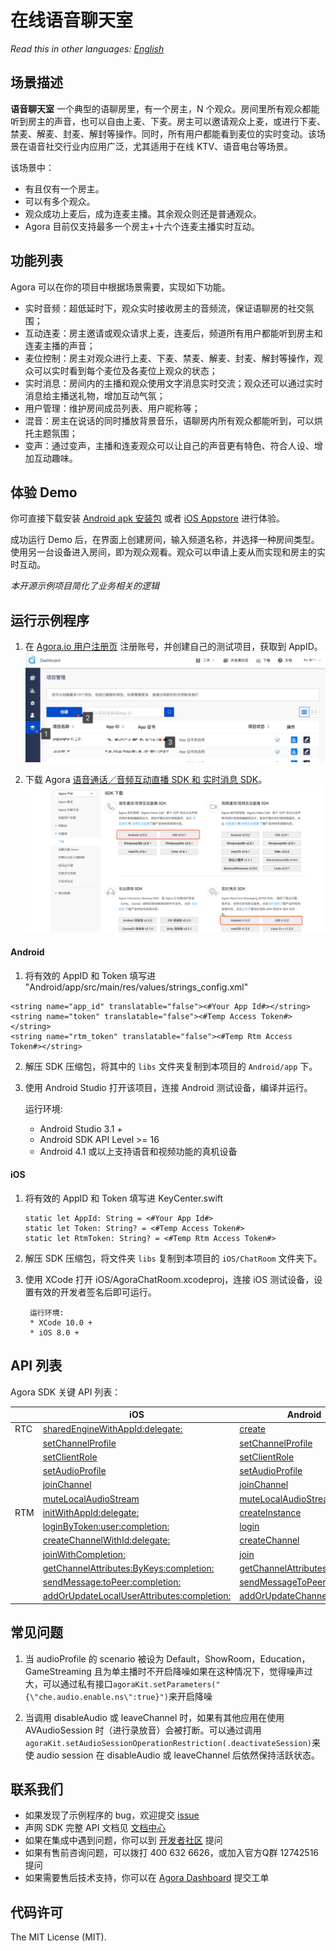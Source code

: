 # 在线语音聊天室

*Read this in other languages: [English](README.md)*

## 场景描述

**语音聊天室** 一个典型的语聊房里，有一个房主，N 个观众。房间里所有观众都能听到房主的声音，也可以自由上麦、下麦。房主可以邀请观众上麦，或进行下麦、禁麦、解麦、封麦、解封等操作。同时，所有用户都能看到麦位的实时变动。该场景在语音社交行业内应用广泛，尤其适用于在线 KTV、语音电台等场景。

该场景中：
- 有且仅有一个房主。
- 可以有多个观众。
- 观众成功上麦后，成为连麦主播。其余观众则还是普通观众。
- Agora 目前仅支持最多一个房主+十六个连麦主播实时互动。

## 功能列表
Agora 可以在你的项目中根据场景需要，实现如下功能。

- 实时音频：超低延时下，观众实时接收房主的音频流，保证语聊房的社交氛围；
- 互动连麦：房主邀请或观众请求上麦，连麦后，频道所有用户都能听到房主和连麦主播的声音；
- 麦位控制：房主对观众进行上麦、下麦、禁麦、解麦、封麦、解封等操作，观众可以实时看到每个麦位及各麦位上观众的状态；
- 实时消息：房间内的主播和观众使用文字消息实时交流；观众还可以通过实时消息给主播送礼物，增加互动气氛；
- 用户管理：维护房间成员列表、用户昵称等；
- 混音：房主在说话的同时播放背景音乐，语聊房内所有观众都能听到，可以烘托主题氛围；
- 变声：通过变声，主播和连麦观众可以让自己的声音更有特色、符合人设、增加互动趣味。

## 体验 Demo

你可直接下载安装 [Android apk 安装包](https://github.com/AgoraIO-Usecase/Chatroom/releases/download/2.3.3/Fenbei_for_Android_v2.3.3.18.apk.zip) 或者 [iOS Appstore](https://itunes.apple.com/cn/app//id1417827292?mt=8) 进行体验。

成功运行 Demo 后，在界面上创建房间，输入频道名称，并选择一种房间类型。使用另一台设备进入房间，即为观众观看。观众可以申请上麦从而实现和房主的实时互动。

*本开源示例项目简化了业务相关的逻辑*

## 运行示例程序

1. 在 [Agora.io 用户注册页](https://dashboard.agora.io/cn/signup/) 注册账号，并创建自己的测试项目，获取到 AppID。
![](Image/appid.jpg)

2. 下载 Agora [语音通话／音频互动直播 SDK 和 实时消息 SDK](https://docs.agora.io/cn/Agora%20Platform/downloads)。
![](Image/sdk.png)

#### Android
1. 将有效的 AppID 和 Token 填写进 "Android/app/src/main/res/values/strings_config.xml"

  ```
  <string name="app_id" translatable="false"><#Your App Id#></string>
  <string name="token" translatable="false"><#Temp Access Token#></string>
  <string name="rtm_token" translatable="false"><#Temp Rtm Access Token#></string>
  ```

2. 解压 SDK 压缩包，将其中的 `libs` 文件夹复制到本项目的 `Android/app` 下。

3. 使用 Android Studio 打开该项目，连接 Android 测试设备，编译并运行。

   运行环境:
    * Android Studio 3.1 +
    * Android SDK API Level >= 16
    * Android 4.1 或以上支持语音和视频功能的真机设备

#### iOS
1. 将有效的 AppID 和 Token 填写进 KeyCenter.swift

   ```
   static let AppId: String = <#Your App Id#>
   static let Token: String? = <#Temp Access Token#>
   static let RtmToken: String? = <#Temp Rtm Access Token#>
   ```

2. 解压 SDK 压缩包，将文件夹 `libs` 复制到本项目的 `iOS/ChatRoom` 文件夹下。

3. 使用 XCode 打开 iOS/AgoraChatRoom.xcodeproj，连接 iOS 测试设备，设置有效的开发者签名后即可运行。

		运行环境:
		​* XCode 10.0 +
		​* iOS 8.0 +

## API 列表

Agora SDK 关键 API 列表：

||iOS|Android
---|---|---
RTC|[sharedEngineWithAppId:delegate:](https://docs.agora.io/cn/Interactive%20Broadcast/API%20Reference/oc/Classes/AgoraRtcEngineKit.html#//api/name/sharedEngineWithAppId:delegate:)|[create](https://docs.agora.io/cn/Interactive%20Broadcast/API%20Reference/java/classio_1_1agora_1_1rtc_1_1_rtc_engine.html#a35466f690d0a9332f24ea8280021d5ed)
||[setChannelProfile](https://docs.agora.io/cn/Interactive%20Broadcast/API%20Reference/oc/Classes/AgoraRtcEngineKit.html#//api/name/setChannelProfile:)|[setChannelProfile](https://docs.agora.io/cn/Interactive%20Broadcast/API%20Reference/java/classio_1_1agora_1_1rtc_1_1_rtc_engine.html#a1bfb76eb4365b8b97648c3d1b69f2bd6)
||[setClientRole](https://docs.agora.io/cn/Interactive%20Broadcast/API%20Reference/oc/Classes/AgoraRtcEngineKit.html#//api/name/setClientRole:)|[setClientRole](https://docs.agora.io/cn/Interactive%20Broadcast/API%20Reference/java/classio_1_1agora_1_1rtc_1_1_rtc_engine.html#aa2affa28a23d44d18b6889fba03f47ec)
||[setAudioProfile](https://docs.agora.io/cn/Interactive%20Broadcast/API%20Reference/oc/Classes/AgoraRtcEngineKit.html#//api/name/setAudioProfile:scenario:)|[setAudioProfile](https://docs.agora.io/cn/Interactive%20Broadcast/API%20Reference/java/classio_1_1agora_1_1rtc_1_1_rtc_engine.html#a34175b5e04c88d9dc6608b1f38c0275d)
||[joinChannel](https://docs.agora.io/cn/Interactive%20Broadcast/API%20Reference/oc/Classes/AgoraRtcEngineKit.html#//api/name/joinChannelByToken:channelId:info:uid:joinSuccess:)|[joinChannel](https://docs.agora.io/cn/Interactive%20Broadcast/API%20Reference/java/classio_1_1agora_1_1rtc_1_1_rtc_engine.html#a8b308c9102c08cb8dafb4672af1a3b4c)
||[muteLocalAudioStream](https://docs.agora.io/cn/Interactive%20Broadcast/API%20Reference/oc/Classes/AgoraRtcEngineKit.html#//api/name/muteLocalAudioStream:)|[muteLocalAudioStream](https://docs.agora.io/cn/Interactive%20Broadcast/API%20Reference/java/classio_1_1agora_1_1rtc_1_1_rtc_engine.html#a838a04b744e6fb53bd1548d30bff1302)
RTM|[initWithAppId:delegate:](https://docs.agora.io/cn/Real-time-Messaging/API%20Reference/RTM_oc/Classes/AgoraRtmKit.html#//api/name/initWithAppId:delegate:)|[createInstance](https://docs.agora.io/cn/Real-time-Messaging/API%20Reference/RTM_java/classio_1_1agora_1_1rtm_1_1_rtm_client.html#a6411640143c4d0d0cd9481937b754dbf)
||[loginByToken:user:completion:](https://docs.agora.io/cn/Real-time-Messaging/API%20Reference/RTM_oc/Classes/AgoraRtmKit.html#//api/name/loginByToken:user:completion:)|[login](https://docs.agora.io/cn/Real-time-Messaging/API%20Reference/RTM_java/classio_1_1agora_1_1rtm_1_1_rtm_client.html#a995bb1b1bbfc169ee4248bd37e67b24a)
||[createChannelWithId:delegate:](https://docs.agora.io/cn/Real-time-Messaging/API%20Reference/RTM_oc/Classes/AgoraRtmKit.html#//api/name/createChannelWithId:delegate:)|[createChannel](https://docs.agora.io/cn/Real-time-Messaging/API%20Reference/RTM_java/classio_1_1agora_1_1rtm_1_1_rtm_client.html#a95ebbd1a1d902572b444fef7853f335a)
||[joinWithCompletion:](https://docs.agora.io/cn/Real-time-Messaging/API%20Reference/RTM_oc/Classes/AgoraRtmChannel.html#//api/name/joinWithCompletion:)|[join](https://docs.agora.io/cn/Real-time-Messaging/API%20Reference/RTM_java/classio_1_1agora_1_1rtm_1_1_rtm_channel.html#ad7b321869aac2822b3f88f8c01ce0d40)
||[getChannelAttributes:ByKeys:completion:](https://docs.agora.io/cn/Real-time-Messaging/API%20Reference/RTM_oc/Classes/AgoraRtmKit.html#//api/name/getChannelAttributes:ByKeys:completion:)|[getChannelAttributes](https://docs.agora.io/cn/Real-time-Messaging/API%20Reference/RTM_java/classio_1_1agora_1_1rtm_1_1_rtm_client.html#a81f14a747a4012815ab4ba8d9e480fb6)
||[sendMessage:toPeer:completion:](https://docs.agora.io/cn/Real-time-Messaging/API%20Reference/RTM_oc/Classes/AgoraRtmKit.html#//api/name/sendMessage:toPeer:completion:)|[sendMessageToPeer](https://docs.agora.io/cn/Real-time-Messaging/API%20Reference/RTM_java/classio_1_1agora_1_1rtm_1_1_rtm_client.html#a729079805644b3307297fb2e902ab4c9)
||[addOrUpdateLocalUserAttributes:completion:](https://docs.agora.io/cn/Real-time-Messaging/API%20Reference/RTM_oc/Classes/AgoraRtmKit.html#//api/name/addOrUpdateLocalUserAttributes:completion:)|[addOrUpdateChannelAttributes](https://docs.agora.io/cn/Real-time-Messaging/API%20Reference/RTM_java/classio_1_1agora_1_1rtm_1_1_rtm_client.html#a997a31e6bfe1edc9b6ef58a931ef3f23)

## 常见问题
1. 当 audioProfile 的 scenario 被设为 Default，ShowRoom，Education，GameStreaming 且为单主播时不开启降噪如果在这种情况下，觉得噪声过大，可以通过私有接口`agoraKit.setParameters("{\"che.audio.enable.ns\":true}")`来开启降噪
   
2. 当调用 disableAudio 或 leaveChannel 时，如果有其他应用在使用 AVAudioSession 时（进行录放音）会被打断。可以通过调用`agoraKit.setAudioSessionOperationRestriction(.deactivateSession)`来使 audio session 在 disableAudio 或 leaveChannel 后依然保持活跃状态。

## 联系我们

- 如果发现了示例程序的 bug，欢迎提交 [issue](https://github.com/AgoraIO-Usecase/Chatroom/issues)
- 声网 SDK 完整 API 文档见 [文档中心](https://docs.agora.io/cn/)
- 如果在集成中遇到问题，你可以到 [开发者社区](https://dev.agora.io/cn/) 提问
- 如果有售前咨询问题，可以拨打 400 632 6626，或加入官方Q群 12742516 提问
- 如果需要售后技术支持，你可以在 [Agora Dashboard](https://dashboard.agora.io) 提交工单

## 代码许可

The MIT License (MIT).
